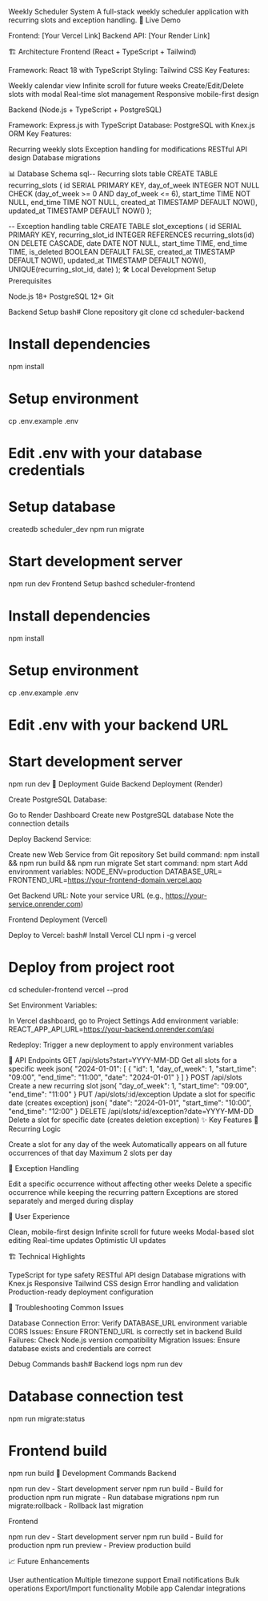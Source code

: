 Weekly Scheduler System
A full-stack weekly scheduler application with recurring slots and exception handling.
🚀 Live Demo

Frontend: [Your Vercel Link]
Backend API: [Your Render Link]

🏗️ Architecture
Frontend (React + TypeScript + Tailwind)

Framework: React 18 with TypeScript
Styling: Tailwind CSS
Key Features:

Weekly calendar view
Infinite scroll for future weeks
Create/Edit/Delete slots with modal
Real-time slot management
Responsive mobile-first design



Backend (Node.js + TypeScript + PostgreSQL)

Framework: Express.js with TypeScript
Database: PostgreSQL with Knex.js ORM
Key Features:

Recurring weekly slots
Exception handling for modifications
RESTful API design
Database migrations



📊 Database Schema
sql-- Recurring slots table
CREATE TABLE recurring_slots (
  id SERIAL PRIMARY KEY,
  day_of_week INTEGER NOT NULL CHECK (day_of_week >= 0 AND day_of_week <= 6),
  start_time TIME NOT NULL,
  end_time TIME NOT NULL,
  created_at TIMESTAMP DEFAULT NOW(),
  updated_at TIMESTAMP DEFAULT NOW()
);

-- Exception handling table
CREATE TABLE slot_exceptions (
  id SERIAL PRIMARY KEY,
  recurring_slot_id INTEGER REFERENCES recurring_slots(id) ON DELETE CASCADE,
  date DATE NOT NULL,
  start_time TIME,
  end_time TIME,
  is_deleted BOOLEAN DEFAULT FALSE,
  created_at TIMESTAMP DEFAULT NOW(),
  updated_at TIMESTAMP DEFAULT NOW(),
  UNIQUE(recurring_slot_id, date)
);
🛠️ Local Development Setup
Prerequisites

Node.js 18+
PostgreSQL 12+
Git

Backend Setup
bash# Clone repository
git clone <your-repo-url>
cd scheduler-backend

# Install dependencies
npm install

# Setup environment
cp .env.example .env
# Edit .env with your database credentials

# Setup database
createdb scheduler_dev
npm run migrate

# Start development server
npm run dev
Frontend Setup
bashcd scheduler-frontend

# Install dependencies
npm install

# Setup environment
cp .env.example .env
# Edit .env with your backend URL

# Start development server
npm run dev
🚢 Deployment Guide
Backend Deployment (Render)

Create PostgreSQL Database:

Go to Render Dashboard
Create new PostgreSQL database
Note the connection details


Deploy Backend Service:

Create new Web Service from Git repository
Set build command: npm install && npm run build && npm run migrate
Set start command: npm start
Add environment variables:
NODE_ENV=production
DATABASE_URL=<your-postgres-connection-string>
FRONTEND_URL=https://your-frontend-domain.vercel.app



Get Backend URL: Note your service URL (e.g., https://your-service.onrender.com)

Frontend Deployment (Vercel)

Deploy to Vercel:
bash# Install Vercel CLI
npm i -g vercel

# Deploy from project root
cd scheduler-frontend
vercel --prod

Set Environment Variables:

In Vercel dashboard, go to Project Settings
Add environment variable:
REACT_APP_API_URL=https://your-backend.onrender.com/api



Redeploy: Trigger a new deployment to apply environment variables

📡 API Endpoints
GET /api/slots?start=YYYY-MM-DD
Get all slots for a specific week
json{
  "2024-01-01": [
    {
      "id": 1,
      "day_of_week": 1,
      "start_time": "09:00",
      "end_time": "11:00",
      "date": "2024-01-01"
    }
  ]
}
POST /api/slots
Create a new recurring slot
json{
  "day_of_week": 1,
  "start_time": "09:00",
  "end_time": "11:00"
}
PUT /api/slots/:id/exception
Update a slot for specific date (creates exception)
json{
  "date": "2024-01-01",
  "start_time": "10:00",
  "end_time": "12:00"
}
DELETE /api/slots/:id/exception?date=YYYY-MM-DD
Delete a slot for specific date (creates deletion exception)
✨ Key Features
🔄 Recurring Logic

Create a slot for any day of the week
Automatically appears on all future occurrences of that day
Maximum 2 slots per day

🎯 Exception Handling

Edit a specific occurrence without affecting other weeks
Delete a specific occurrence while keeping the recurring pattern
Exceptions are stored separately and merged during display

📱 User Experience

Clean, mobile-first design
Infinite scroll for future weeks
Modal-based slot editing
Real-time updates
Optimistic UI updates

🏗️ Technical Highlights

TypeScript for type safety
RESTful API design
Database migrations with Knex.js
Responsive Tailwind CSS design
Error handling and validation
Production-ready deployment configuration

🐛 Troubleshooting
Common Issues

Database Connection Error: Verify DATABASE_URL environment variable
CORS Issues: Ensure FRONTEND_URL is correctly set in backend
Build Failures: Check Node.js version compatibility
Migration Issues: Ensure database exists and credentials are correct

Debug Commands
bash# Backend logs
npm run dev

# Database connection test
npm run migrate:status

# Frontend build
npm run build
🔧 Development Commands
Backend

npm run dev - Start development server
npm run build - Build for production
npm run migrate - Run database migrations
npm run migrate:rollback - Rollback last migration

Frontend

npm run dev - Start development server
npm run build - Build for production
npm run preview - Preview production build

📈 Future Enhancements

 User authentication
 Multiple timezone support
 Email notifications
 Bulk operations
 Export/Import functionality
 Mobile app
 Calendar integrations
